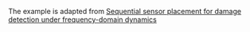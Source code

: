 The example is adapted from [Sequential sensor placement for damage detection under frequency-domain dynamics](https://doi.org/10.1016/j.finel.2025.104315)

